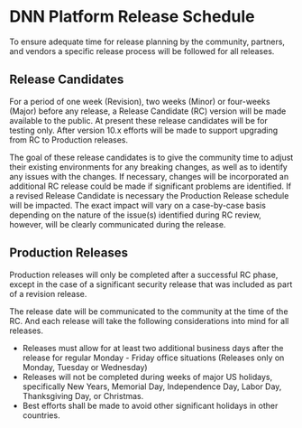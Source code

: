 # DNN Platform Release Schedule
To ensure adequate time for release planning by the community, partners, and vendors a specific release process will be followed for all releases.  

## Release Candidates
For a period of one week (Revision), two weeks (Minor) or four-weeks (Major) before any release, a Release Candidate (RC) version will be made available to the public.  At present these release candidates will be for testing only. After version 10.x efforts will be made to support upgrading from RC to Production releases.

The goal of these release candidates is to give the community time to adjust their existing environments for any breaking changes, as well as to identify any issues with the changes.  If necessary, changes will be incorporated an additional RC release could be made if significant problems are identified.  If a revised Release Candidate is necessary the Production Release schedule will be impacted.  The exact impact will vary on a case-by-case basis depending on the nature of the issue(s) identified during RC review, however, will be clearly communicated during the release.

## Production Releases
Production releases will only be completed after a successful RC phase, except in the case of a significant security release that was included as part of a revision release.

The release date will be communicated to the community at the time of the RC.  And each release will take the following considerations into mind for all releases.

* Releases must allow for at least two additional business days after the release for regular Monday - Friday office situations (Releases only on Monday, Tuesday or Wednesday)
* Releases will not be completed during weeks of major US holidays, specifically New Years, Memorial Day, Independence Day, Labor Day, Thanksgiving Day, or Christmas.
* Best efforts shall be made to avoid other significant holidays in other countries.
